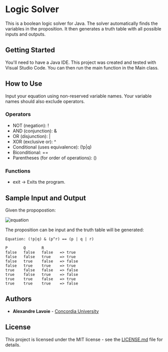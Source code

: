 # Logic Solver
This is a boolean logic solver for Java. The solver automatically finds the variables in the proposition. It then generates a truth table with all possible inputs and outputs.

## Getting Started
You'll need to have a Java IDE. This project was created and tested with Visual Studio Code. You can then run the main function in the Main class.

## How to Use

Input your equation using non-reserved variable names. Your variable names should also exclude operators.

### Operators
- NOT (negation): !
- AND (conjunction): &
- OR (disjunction): |
- XOR (exclusive or): ^
- Conditional (uses equivalence): (!p|q) 
- Biconditional: ==
- Parentheses (for order of operations): ()

### Functions
- exit -> Exits the program.

## Sample Input and Output

Given the propopostion:

![equation](https://latex.codecogs.com/gif.download?%28%5Clnot%20p%20%5Clor%20q%29%20%5Cland%20%28p%20%5Coplus%20r%29%20%5Cleftrightarrow%20%28p%20%5Clor%20q%20%5Clor%20r%29)

The proposition can be input and the truth table will be generated:

```
Equation: (!p|q) & (p^r) == (p | q | r)

P       Q       R
false   false   false   => true
false   false   true    => true
false   true    false   => false
false   true    true    => true
true    false   false   => false
true    false   true    => false
true    true    false   => true
true    true    true    => false
```

## Authors
- **Alexandre Lavoie** - [Concordia University](http://www.concordia.ca/)

## License
This project is licensed under the MIT license - see the [LICENSE.md](LICENSE.md) file for details.
